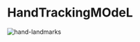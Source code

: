 # HandTrackingMOdeL
![hand-landmarks](https://user-images.githubusercontent.com/99510125/178117757-6d5bd481-3e4f-49cc-a1fc-022a1dff3e55.png)
